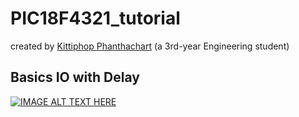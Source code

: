 # PIC18F4321_tutorial
created by [Kittiphop Phanthachart](https://bento.me/mac-kittiphop) (a 3rd-year Engineering student)


## Basics IO with Delay

[![IMAGE ALT TEXT HERE](https://youtu.be/z3ReATaS26k/0.jpg)](https://youtu.be/z3ReATaS26k)
